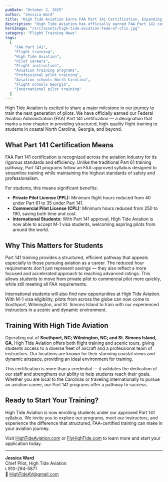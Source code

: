 ```yaml
---
pubDate: "October 2, 2025"
author: "Jessica Ward"
title: "High Tide Aviation Earns FAA Part 141 Certification, Expanding Flight Training Opportunities"
description: "High Tide Aviation has officially earned FAA Part 141 certification, opening new opportunities for local and international students with structured, efficient, and cost-saving flight training programs."
heroImage: "/src/assets/high-tide-aviation-team-of-cfis.jpg"
category: "Flight Training News"
tags:
  [
    "FAA Part 141",
    "Flight training",
    "High Tide Aviation",
    "Pilot careers",
    "Flight instruction",
    "Aviation training programs",
    "Professional pilot training",
    "Aviation schools North Carolina",
    "Flight schools Georgia",
    "International pilot training"
  ]
---
```


High Tide Aviation is excited to share a major milestone in our journey to train the next generation of pilots. We have officially earned our Federal Aviation Administration (FAA) Part 141 certification — a designation that marks a new chapter in providing structured, high-quality flight training to students in coastal North Carolina, Georgia, and beyond.

## What Part 141 Certification Means

FAA Part 141 certification is recognized across the aviation industry for its rigorous standards and efficiency. Unlike the traditional Part 61 training pathway, Part 141 programs follow an FAA-approved syllabus designed to streamline training while maintaining the highest standards of safety and professionalism.

For students, this means significant benefits:  

- **Private Pilot License (PPL):** Minimum flight hours reduced from 40 under Part 61 to 35 under Part 141.  
- **Commercial Pilot License (CPL):** Minimum hours reduced from 250 to 190, saving both time and cost.  
- **International Students:** With Part 141 approval, High Tide Aviation is now able to accept M-1 visa students, welcoming aspiring pilots from around the world.  

## Why This Matters for Students

Part 141 training provides a structured, efficient pathway that appeals especially to those pursuing aviation as a career. The reduced hour requirements don’t just represent savings — they also reflect a more focused and accelerated approach to reaching advanced ratings. This allows students to move from private pilot to commercial pilot more quickly, while still meeting all FAA requirements.

International students will also find new opportunities at High Tide Aviation. With M-1 visa eligibility, pilots from across the globe can now come to Southport, Wilmington, and St. Simons Island to train with our experienced instructors in a scenic and dynamic environment.

## Training With High Tide Aviation

Operating out of **Southport, NC; Wilmington, NC; and St. Simons Island, GA**, High Tide Aviation offers both flight training and scenic tours, giving students access to a diverse fleet of aircraft and a professional team of instructors. Our locations are known for their stunning coastal views and dynamic airspace, providing an ideal environment for training.

This certification is more than a credential — it validates the dedication of our staff and strengthens our ability to help students reach their goals. Whether you are local to the Carolinas or traveling internationally to pursue an aviation career, our Part 141 programs offer a pathway to success.

## Ready to Start Your Training?

High Tide Aviation is now enrolling students under our approved Part 141 syllabus. We invite you to explore our programs, meet our instructors, and experience the difference that structured, FAA-certified training can make in your aviation journey.

Visit [HighTideAviation.com](https://hightideaviation.com) or [FlyHighTide.com](https://flyhightide.com) to learn more and start your application today.

---
**Jessica Ward**  
Chief Pilot, High Tide Aviation  
📞 910-294-5871  
📧 HighTideAV@gmail.com  
